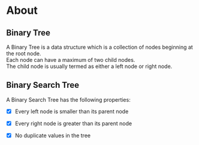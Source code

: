 # About
## Binary Tree

A Binary Tree is a data structure which is a collection of nodes beginning at the root node. <br />
Each node can have a maximum of two child nodes.<br />
The child node is usually termed as either a left node or right node. <br />

## Binary Search Tree
A Binary Search Tree has the following properties:
- [x] Every left node is smaller than its parent node
- [x] Every right node is greater than its parent node
- [x] No duplicate values in the tree


